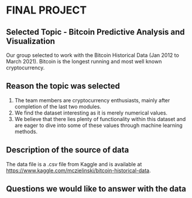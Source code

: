 # FINAL PROJECT

## Selected Topic - Bitcoin Predictive Analysis and Visualization
Our group selected to work with the Bitcoin Historical Data (Jan 2012 to March 2021). Bitcoin is the longest running and most well known cryptocurrency.

## Reason the topic was selected
1) The team members are cryptocurrency enthusiasts, mainly after completion of the last two modules.
2) We find the dataset interesting as it is merely numerical values.
3) We believe that there lies plenty of functionality within this dataset and are eager to dive into some of these values through machine learning methods.

## Description of the source of data
The data file is a .csv file from Kaggle and is available at https://www.kaggle.com/mczielinski/bitcoin-historical-data.


## Questions we would like to answer with the data
